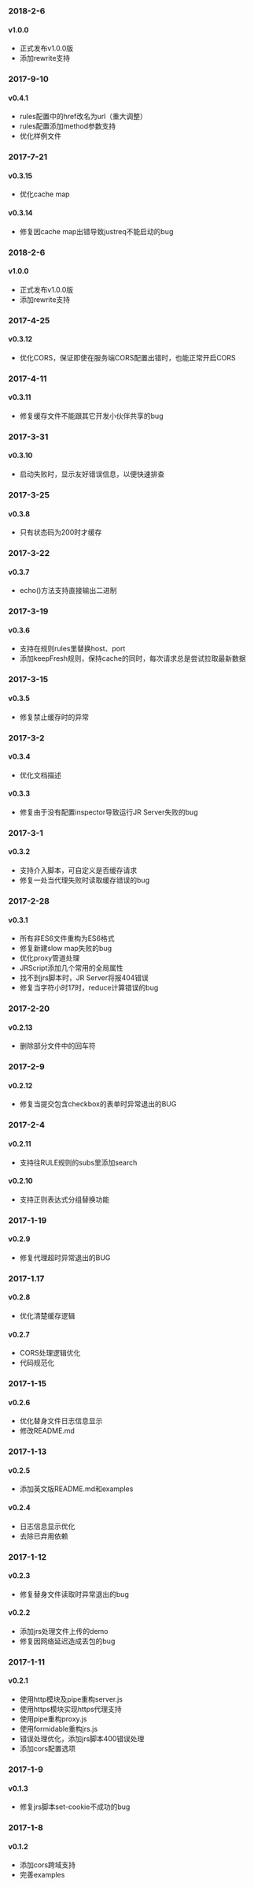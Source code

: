 ### 2018-2-6
#### v1.0.0
* 正式发布v1.0.0版
* 添加rewrite支持

### 2017-9-10
#### v0.4.1
* rules配置中的href改名为url（重大调整）
* rules配置添加method参数支持
* 优化样例文件

### 2017-7-21
#### v0.3.15
* 优化cache map

#### v0.3.14
* 修复因cache map出错导致justreq不能启动的bug

### 2018-2-6
#### v1.0.0
* 正式发布v1.0.0版
* 添加rewrite支持

### 2017-4-25
#### v0.3.12
* 优化CORS，保证即使在服务端CORS配置出错时，也能正常开启CORS

### 2017-4-11
#### v0.3.11
* 修复缓存文件不能跟其它开发小伙伴共享的bug

### 2017-3-31
#### v0.3.10
* 启动失败时，显示友好错误信息，以便快速排查

### 2017-3-25
#### v0.3.8
* 只有状态码为200时才缓存

### 2017-3-22
#### v0.3.7
* echo()方法支持直接输出二进制

### 2017-3-19
#### v0.3.6
* 支持在规则rules里替换host、port
* 添加keepFresh规则，保持cache的同时，每次请求总是尝试拉取最新数据

### 2017-3-15
#### v0.3.5
* 修复禁止缓存时的异常

### 2017-3-2
#### v0.3.4
* 优化文档描述

#### v0.3.3
* 修复由于没有配置inspector导致运行JR Server失败的bug

### 2017-3-1
#### v0.3.2
* 支持介入脚本，可自定义是否缓存请求
* 修复一处当代理失败时读取缓存错误的bug

### 2017-2-28
#### v0.3.1
* 所有非ES6文件重构为ES6格式
* 修复新建slow map失败的bug
* 优化proxy管道处理
* JRScript添加几个常用的全局属性
* 找不到jrs脚本时，JR Server将报404错误
* 修复当字符小时17时，reduce计算错误的bug

### 2017-2-20
#### v0.2.13
* 删除部分文件中的回车符 

### 2017-2-9
#### v0.2.12
* 修复当提交包含checkbox的表单时异常退出的BUG

### 2017-2-4
#### v0.2.11
* 支持往RULE规则的subs里添加search

#### v0.2.10
* 支持正则表达式分组替换功能

### 2017-1-19
#### v0.2.9
* 修复代理超时异常退出的BUG

### 2017-1.17
#### v0.2.8
* 优化清楚缓存逻辑

#### v0.2.7
* CORS处理逻辑优化
* 代码规范化

### 2017-1-15
#### v0.2.6
* 优化替身文件日志信息显示
* 修改README.md

### 2017-1-13
#### v0.2.5
* 添加英文版README.md和examples

#### v0.2.4
* 日志信息显示优化
* 去除已弃用依赖

### 2017-1-12
#### v0.2.3
* 修复替身文件读取时异常退出的bug

#### v0.2.2
* 添加jrs处理文件上传的demo
* 修复因网络延迟造成丢包的bug

### 2017-1-11
#### v0.2.1
* 使用http模块及pipe重构server.js
* 使用https模块实现https代理支持
* 使用pipe重构proxy.js
* 使用formidable重构jrs.js
* 错误处理优化，添加jrs脚本400错误处理
* 添加cors配置选项

### 2017-1-9
#### v0.1.3
* 修复jrs脚本set-cookie不成功的bug

### 2017-1-8
#### v0.1.2
* 添加cors跨域支持
* 完善examples
